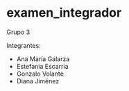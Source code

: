 # examen_integrador

Grupo 3

Integrantes: 
- Ana María Galarza
- Estefania Escarria
- Gonzalo Volante
- Diana Jiménez